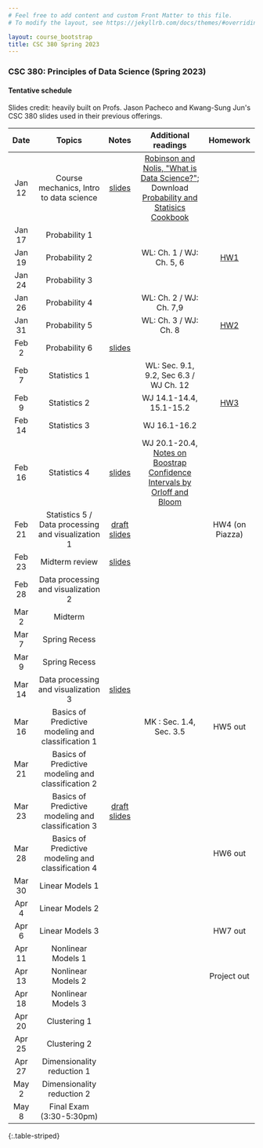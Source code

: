 ```yaml
---
# Feel free to add content and custom Front Matter to this file.
# To modify the layout, see https://jekyllrb.com/docs/themes/#overriding-theme-defaults

layout: course_bootstrap
title: CSC 380 Spring 2023
---
```


### CSC 380: Principles of Data Science (Spring 2023)

#### Tentative schedule

Slides credit: heavily built on Profs. Jason Pacheco and Kwang-Sung Jun's CSC 380 slides used in their previous offerings. 

|  Date  |                                                        Topics                                                         |                                             Notes                                              | Additional readings  | Homework |
|:------:|:---------------------------------------------------------------------------------------------------------------------:|:----------------------------------------------------------------------------------------------:|:---:|:---:|
| Jan 12 | Course mechanics, Intro to data science   |         [slides](https://zcc1307.github.io/csc380-sp23/Slides/23s380%2001%20intro.pdf)         | [Robinson and Nolis, "What is Data Science?"](http://www.pachecoj.com/courses/csc380_fall21/doc/what_is_data_science.pdf); Download [Probability and Statisics Cookbook](http://statistics.zone/)  |  | 
| Jan 17 |                                                      Probability 1                                                     |                                                                                                |  |  | 
| Jan 19 |                                                      Probability 2                                                                   |                                                                                                | WL: Ch. 1 / WJ: Ch. 5, 6  |  [HW1](https://zcc1307.github.io/csc380-sp23/hws/CSC_380_HW1.pdf) | 
| Jan 24 |                                                      Probability 3                                                                 |                                                                                                |  |  |  | 
| Jan 26 |                                                      Probability 4                                                                 |                                                                                                | WL: Ch. 2 / WJ: Ch. 7,9  |  |  | 
| Jan 31 |                                                      Probability 5                                                       |                                                                                                |  WL: Ch. 3 / WJ: Ch. 8 |  [HW2](https://zcc1307.github.io/csc380-sp23/hws/CSC_380_HW2.pdf) |  | 
| Feb 2  |                                                      Probability 6                                                                 |   [slides](https://zcc1307.github.io/csc380-sp23/Slides/23s380%2002%20probability_draft.pdf)   |  | |  | 
| Feb 7  |                                                      Statistics 1                                                                  |                                                                                                | WL: Sec. 9.1, 9.2, Sec 6.3 / WJ Ch. 12 |  |  | 
| Feb 9  |                                                      Statistics 2                                                                  |                                                                                                |  WJ 14.1-14.4, 15.1-15.2 | [HW3](https://zcc1307.github.io/csc380-sp23/hws/CSC_380_HW3.pdf) | 
| Feb 14 |                                                      Statistics 3                                            |                                                                                                | WJ 16.1-16.2 |  | 
| Feb 16 |                                                      Statistics 4                                                                 |   [slides](https://zcc1307.github.io/csc380-sp23/Slides/23s380%2003%20statistics_draft.pdf)    | WJ 20.1-20.4, [Notes on Boostrap Confidence Intervals by Orloff and Bloom](https://math.mit.edu/~dav/05.dir/class24-prep-a.pdf)  |  | 
| Feb 21 |                                          Statistics 5 / Data processing and visualization 1                                                         |   [draft slides](https://zcc1307.github.io/csc380-sp23/Slides/23s380%2004%20data_draft.pdf)    |  | HW4 (on Piazza) | 
| Feb 23 |                                          Midterm review                                             |       [slides](https://zcc1307.github.io/csc380-sp23/Slides/23s380%20midterm_review.pdf)       |  |  | 
| Feb 28 |                                          Data processing and visualization 2                                                                             |                                                                                                |  |  | 
| Mar 2  |                                                        Midterm                                                        |                                                                                                |  |  | 
| Mar 7  |                                                     Spring Recess                                                     |                                                                                                |  |  | 
| Mar 9  |                                                     Spring Recess                                                     |                                                                                                |  |  | 
| Mar 14 |                                          Data processing and visualization 3                                                 |         [slides](https://zcc1307.github.io/csc380-sp23/Slides/23s380%2004%20data.pdf)          |  |  | 
| Mar 16 |                                          Basics of Predictive modeling and classification 1                                                                  |                | MK : Sec. 1.4, Sec. 3.5 | HW5 out | 
| Mar 21 |                                          Basics of Predictive modeling and classification 2                                                                             |  |  |  | 
| Mar 23 |                                          Basics of Predictive modeling and classification 3                                                                              |   [draft slides](https://zcc1307.github.io/csc380-sp23/Slides/23s380%2006%20mlintro%20draft.pdf)                                                                                             |  |  | 
| Mar 28 |                                          Basics of Predictive modeling and classification 4                                                                |                                                                                                |  | HW6 out | 
| Mar 30 |                                          Linear Models 1                                                                             |                                                                                                |  |  | 
| Apr 4  |                                          Linear Models 2                                                                             |                                                                                                |  |  | 
| Apr 6  |                                          Linear Models 3                                                           |                                                                                                |  | HW7 out | 
| Apr 11 |                                          Nonlinear Models 1                                                                             |                                                                                                |  |  | 
| Apr 13 |                                          Nonlinear Models 2                                                                             |                                                                                                |  | Project out | 
| Apr 18 |                                          Nonlinear Models 3                                                                             |                                                                                                |  |  | 
| Apr 20 |                                                      Clustering 1                                                     |                                                                                                |  |  | 
| Apr 25 |                                                      Clustering 2                                                                 |                                                                                                |  |  | 
| Apr 27 |                                               Dimensionality reduction 1                                               |                                                                                                |  |  | 
| May 2  |                                               Dimensionality reduction 2                                                                        |                                                                                                |  |  | 
| May 8  |                                               Final Exam (3:30-5:30pm)                                                |                                                                                                |  |  | 
{:.table-striped}
